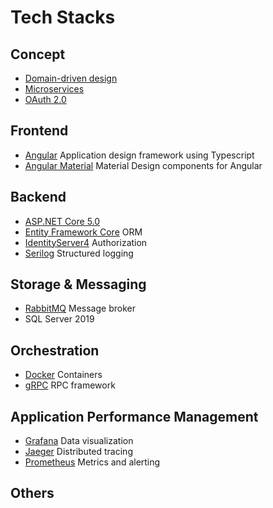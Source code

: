 # Tech Stacks

## Concept

- [Domain-driven design](https://martinfowler.com/tags/domain%20driven%20design.html)
- [Microservices](https://microservices.io/)
- [OAuth 2.0](https://oauth.net/2/)

## Frontend

- [Angular](https://angular.io/) Application design framework using Typescript
- [Angular Material](https://material.angular.io/) Material Design components for Angular

## Backend

- [ASP.NET Core 5.0](https://docs.microsoft.com/en-us/aspnet/core/getting-started/?view=aspnetcore-5.0)
- [Entity Framework Core](https://docs.microsoft.com/en-us/ef/core/) ORM
- [IdentityServer4](https://identityserver.io/) Authorization
- [Serilog](https://serilog.net/) Structured logging

## Storage & Messaging

- [RabbitMQ](https://www.rabbitmq.com/) Message broker
- SQL Server 2019

## Orchestration

- [Docker](https://www.docker.com/) Containers
- [gRPC](https://grpc.io/) RPC framework

## Application Performance Management

- [Grafana](https://grafana.com/) Data visualization
- [Jaeger](https://www.jaegertracing.io/) Distributed tracing
- [Prometheus](https://prometheus.io/) Metrics and alerting

## Others
